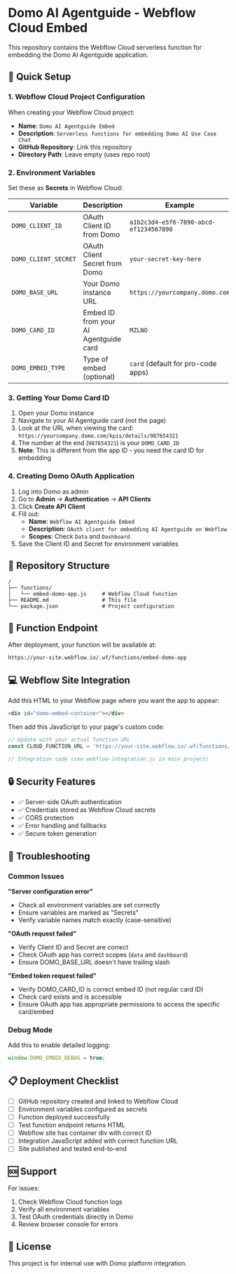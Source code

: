 # Domo AI Agentguide - Webflow Cloud Embed

This repository contains the Webflow Cloud serverless function for embedding the Domo AI Agentguide application.

## 🚀 Quick Setup

### 1. Webflow Cloud Project Configuration

When creating your Webflow Cloud project:
- **Name**: `Domo AI Agentguide Embed`
- **Description**: `Serverless functions for embedding Domo AI Use Case Chat`
- **GitHub Repository**: Link this repository
- **Directory Path**: Leave empty (uses repo root)

### 2. Environment Variables

Set these as **Secrets** in Webflow Cloud:

| Variable | Description | Example |
|----------|-------------|---------|
| `DOMO_CLIENT_ID` | OAuth Client ID from Domo | `a1b2c3d4-e5f6-7890-abcd-ef1234567890` |
| `DOMO_CLIENT_SECRET` | OAuth Client Secret from Domo | `your-secret-key-here` |
| `DOMO_BASE_URL` | Your Domo instance URL | `https://yourcompany.domo.com` |
| `DOMO_CARD_ID` | Embed ID from your AI Agentguide card | `MZLNO` |
| `DOMO_EMBED_TYPE` | Type of embed (optional) | `card` (default for pro-code apps) |

### 3. Getting Your Domo Card ID

1. Open your Domo instance
2. Navigate to your AI Agentguide card (not the page)
3. Look at the URL when viewing the card: `https://yourcompany.domo.com/kpis/details/987654321`
4. The number at the end (`987654321`) is your `DOMO_CARD_ID`
5. **Note**: This is different from the app ID - you need the card ID for embedding

### 4. Creating Domo OAuth Application

1. Log into Domo as admin
2. Go to **Admin** → **Authentication** → **API Clients**
3. Click **Create API Client**
4. Fill out:
   - **Name**: `Webflow AI Agentguide Embed`
   - **Description**: `OAuth client for embedding AI Agentguide on Webflow`
   - **Scopes**: Check `Data` and `Dashboard`
5. Save the Client ID and Secret for environment variables

## 📁 Repository Structure

```
/
├── functions/
│   └── embed-domo-app.js     # Webflow Cloud function
├── README.md                 # This file
└── package.json              # Project configuration
```

## 🔧 Function Endpoint

After deployment, your function will be available at:
```
https://your-site.webflow.io/.wf/functions/embed-domo-app
```

## 💻 Webflow Site Integration

Add this HTML to your Webflow page where you want the app to appear:

```html
<div id="domo-embed-container"></div>
```

Then add this JavaScript to your page's custom code:

```javascript
// Update with your actual function URL
const CLOUD_FUNCTION_URL = 'https://your-site.webflow.io/.wf/functions/embed-domo-app';

// Integration code (see webflow-integration.js in main project)
```

## 🔒 Security Features

- ✅ Server-side OAuth authentication
- ✅ Credentials stored as Webflow Cloud secrets
- ✅ CORS protection
- ✅ Error handling and fallbacks
- ✅ Secure token generation

## 🐛 Troubleshooting

### Common Issues

**"Server configuration error"**
- Check all environment variables are set correctly
- Ensure variables are marked as "Secrets"
- Verify variable names match exactly (case-sensitive)

**"OAuth request failed"**
- Verify Client ID and Secret are correct
- Check OAuth app has correct scopes (`data` and `dashboard`)
- Ensure DOMO_BASE_URL doesn't have trailing slash

**"Embed token request failed"**
- Verify DOMO_CARD_ID is correct embed ID (not regular card ID)
- Check card exists and is accessible
- Ensure OAuth app has appropriate permissions to access the specific card/embed

### Debug Mode

Add this to enable detailed logging:
```javascript
window.DOMO_EMBED_DEBUG = true;
```

## 📋 Deployment Checklist

- [ ] GitHub repository created and linked to Webflow Cloud
- [ ] Environment variables configured as secrets
- [ ] Function deployed successfully
- [ ] Test function endpoint returns HTML
- [ ] Webflow site has container div with correct ID
- [ ] Integration JavaScript added with correct function URL
- [ ] Site published and tested end-to-end

## 🆘 Support

For issues:
1. Check Webflow Cloud function logs
2. Verify all environment variables
3. Test OAuth credentials directly in Domo
4. Review browser console for errors

## 📜 License

This project is for internal use with Domo platform integration.
